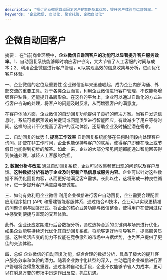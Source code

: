 ```yaml
---
description: "探讨企业微信自动回复客户的策略及其优势，提升客户体验与运营效率。"
keywords: "企业微信, 自动化, 聚合托管, 企微自动化"
---
```

# 企微自动回客户

摘要：
在当前商业环境中，**企业微信自动回客户的功能可以显著提升客户服务效率**。1、自动回复系统能够即时响应客户咨询，大大节省了人工客服的时间与成本；2、利用企业微信进行客户管理，可以实现高效的信息收集与分析，进而优化客户体验。

一、企业微信的定位及重要性
企业微信近年来迅速崛起，成为企业内部沟通、外部交流的重要工具。对于各类企业而言，利用企业微信进行客户管理，不仅能够增强客户粘性，还能提升品牌形象。在这样的平台上，企业可以通过自动化的方式进行客户咨询的处理，将客户的问题及时反馈，从而增强客户的满意度。

在客户体验方面，企业微信的自动回复功能提供了良好的解决方案。当客户发送信息时，系统可根据预设的关键词或问题类型进行智能回应，有效减少了用户等待时间。这样的设计不仅提高了客户的互动体验，还帮助企业及时捕捉潜在需求。

二、自动回复的优势
**1. 提高工作效率**
自动回复系统能够在任何时间段内处理客户询问。即使在非工作时间，企业也能保持与客户的联系，使得客户即便在晚上或节假日也能得到初步的解答。如此一来，企业的大部分常见问题都能通过智能回答得到快速处理，减轻人工客服的负担。

**2. 数据分析与改进**
通过自动回复系统，企业可以收集频繁出现的问题以及客户反馈。**这种数据分析有助于企业及时更新产品信息或服务内容**。企业可以针对这些数据不断优化回复内容，从而更好地满足客户需求。长此以往，这将形成一种良性循环，进一步提升客户满意度与忠诚度。

三、如何有效利用企业微信
利用企业微信进行客户自动回复，企业需要合理配置应用程序接口 (API) 和搭建智能客服体系。通过结合AI技术，企业可以实现更精准的问题识别与回答形式。将企业的核心业务功能与微信整合，使得用户在使用过程中感受到便捷与直观的交互体验。

此外，企业还应定期进行后台数据分析，通过选择合适的关键词与场景进行优化。如果企业能够持续迭代优化其自动回复系统，将能够更好地引导客户，提高服务质量。这种灵活应变的能力不仅能在竞争激烈的市场中占据优势，也为客户提供了更佳的交流体验。

四、总结
企业微信的自动回复功能，结合合理的数据分析，具备了极大的提升客户服务效率和体验的潜力。随着企业数字化转型的深入，主动运用企业微信进行客户管理将变得愈发重要。通过各种自动化手段，企业不仅能够节省人力成本，更可以在瞬息万变的市场中迅速作出反应，抓住机遇。

